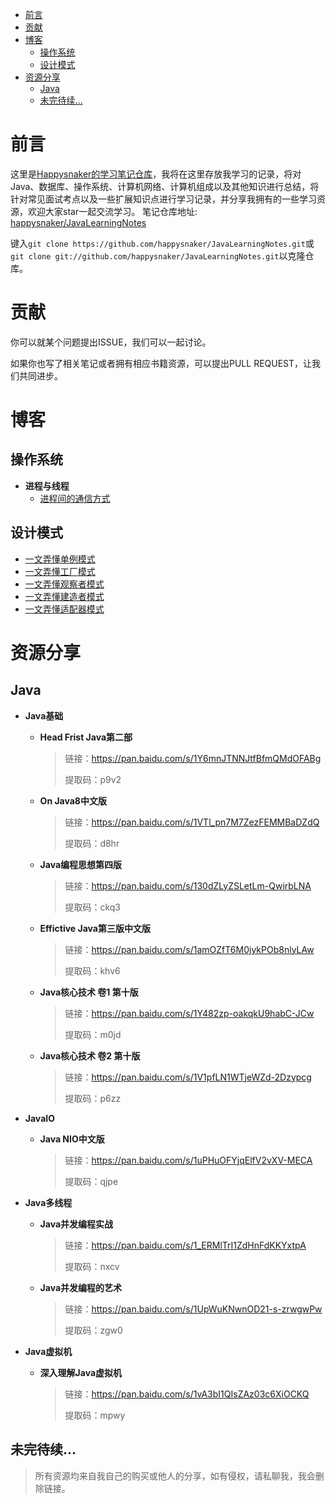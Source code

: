 - [前言](#前言)
- [贡献](#贡献)
- [博客](#博客)
  - [操作系统](#操作系统)
  - [设计模式](#设计模式)
- [资源分享](#资源分享)
  - [Java](#java)
  - [未完待续...](#未完待续)

# 前言
这里是[Happysnaker的学习笔记仓库](https://github.com/happysnaker/JavaLearningNotes)，我将在这里存放我学习的记录，将对Java、数据库、操作系统、计算机网络、计算机组成以及其他知识进行总结，将针对常见面试考点以及一些扩展知识点进行学习记录，并分享我拥有的一些学习资源，欢迎大家star一起交流学习。
笔记仓库地址: [happysnaker/JavaLearningNotes](https://github.com/happysnaker/JavaLearningNotes)

键入`git clone https://github.com/happysnaker/JavaLearningNotes.git`或`git clone git://github.com/happysnaker/JavaLearningNotes.git`以克隆仓库。



# 贡献

你可以就某个问题提出ISSUE，我们可以一起讨论。

如果你也写了相关笔记或者拥有相应书籍资源，可以提出PULL REQUEST，让我们共同进步。



# 博客

## 操作系统

- **进程与线程**
  - [进程间的通信方式](./blog/进程间通信方式.md)



## 设计模式

- [一文弄懂单例模式](./blog/设计模式之单例模式(Singleton).md)
- [一文弄懂工厂模式](./blog/设计模式之工厂模式(Factory).md)
- [一文弄懂观察者模式](./blog/设计模式之观察者模式(Observer).md)
- [一文弄懂建造者模式](./blog/设计模式之建造者模式(Builder).md)
- [一文弄懂适配器模式](./blog/设计模式之适配器模式(Adapter).md)





# 资源分享

## Java

- **Java基础**

  - **Head Frist Java第二部**

    > 链接：https://pan.baidu.com/s/1Y6mnJTNNJtfBfmQMdOFABg 
    >
    > 提取码：p9v2

  - **On Java8中文版**

    > 链接：https://pan.baidu.com/s/1VTl_pn7M7ZezFEMMBaDZdQ 
    >
    > 提取码：d8hr

  - **Java编程思想第四版**

    > 链接：https://pan.baidu.com/s/130dZLyZSLetLm-QwirbLNA 
    >
    > 提取码：ckq3

  - **Effictive Java第三版中文版**

    > 链接：https://pan.baidu.com/s/1amOZfT6M0jykPOb8nlyLAw 
    >
    > 提取码：khv6

  - **Java核心技术 卷1 第十版**

    > 链接：https://pan.baidu.com/s/1Y482zp-oakqkU9habC-JCw 
    >
    > 提取码：m0jd

  - **Java核心技术 卷2 第十版**

    > 链接：https://pan.baidu.com/s/1V1pfLN1WTjeWZd-2Dzypcg 
    >
    > 提取码：p6zz

- **JavaIO**

  - **Java NIO中文版**

    > 链接：https://pan.baidu.com/s/1uPHuOFYjqElfV2vXV-MECA 
    >
    > 提取码：qjpe 

- **Java多线程**

  - **Java并发编程实战**

    > 链接：https://pan.baidu.com/s/1_ERMlTrI1ZdHnFdKKYxtpA 
    >
    > 提取码：nxcv

  - **Java并发编程的艺术**

    > 链接：https://pan.baidu.com/s/1UpWuKNwnOD21-s-zrwgwPw 
    >
    > 提取码：zgw0

- **Java虚拟机**

  - **深入理解Java虚拟机**

    > 链接：https://pan.baidu.com/s/1vA3bI1QIsZAz03c6XiOCKQ 
    >
    > 提取码：mpwy

## 未完待续...

> 所有资源均来自我自己的购买或他人的分享，如有侵权，请私聊我，我会删除链接。


